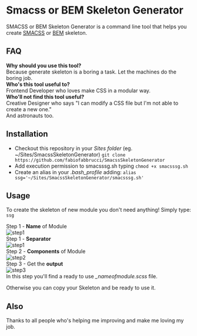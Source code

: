 Smacss or BEM Skeleton Generator
================================

SMACSS or BEM Skeleton Generator is a command line tool that helps you create [SMACSS](http://smacss.com/) or [BEM](http://bem.info/method/) skeleton.

FAQ
---
**Why should you use this tool?**  
Because generate skeleton is a boring a task. Let the machines do the boring job.  
**Who's this tool useful to?**  
Frontend Developer who loves make CSS in a modular way.  
**Who'll not find this tool useful?**  
Creative Designer who says "I can modify a CSS file but I'm not able to create a new one."  
And astronauts too.  

Installation
------------
- Checkout this repository in your *Sites folder* (eg. ~/Sites/SmacssSkeletonGenerator)
`git clone https://github.com/fabiofabbrucci/SmacssSkeletonGenerator`
- Add execution permission to smacsssg.sh typing 
`chmod +x smacsssg.sh`
- Create an alias in your *.bash_profile* adding:
`alias ssg='~/Sites/SmacssSkeletonGenerator/smacsssg.sh'`

Usage
-----

To create the skeleton of new module you don't need anything!
Simply type:
`ssg`

Step 1 - **Name** of Module  
![step1](http://fabbrucci.me/ssg/step1.png)  
Step 1 - **Separator**  
![step1](http://fabbrucci.me/ssg/step2.png)  
Step 2 - **Components** of Module  
![step2](http://fabbrucci.me/ssg/step3.png)  
Step 3 - Get the **output**  
![step3](http://fabbrucci.me/ssg/step4.png)  
In this step you'll find a ready to use *_nameofmodule.scss* file.

Otherwise you can copy your Skeleton and be ready to use it.

Also
----
Thanks to all people who's helping me improving and make me loving my job.
